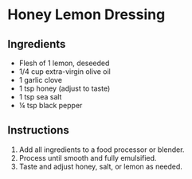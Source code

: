 # Honey Lemon Dressing

## Ingredients
- Flesh of 1 lemon, deseeded
- 1/4 cup extra-virgin olive oil
- 1 garlic clove
- 1 tsp honey (adjust to taste)
- 1 tsp sea salt
- ¼ tsp black pepper

## Instructions
1. Add all ingredients to a food processor or blender.
2. Process until smooth and fully emulsified.
3. Taste and adjust honey, salt, or lemon as needed.
